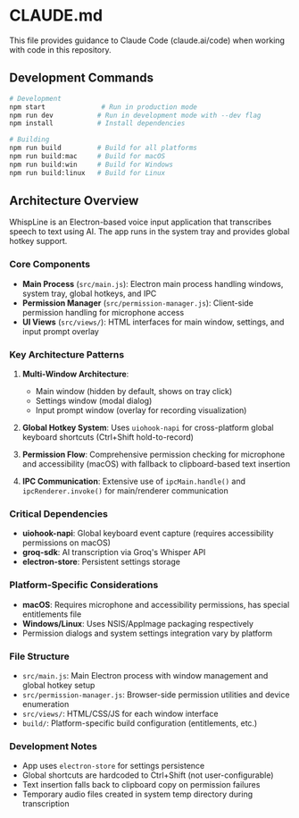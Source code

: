 # CLAUDE.md

This file provides guidance to Claude Code (claude.ai/code) when working with code in this repository.

## Development Commands

```bash
# Development
npm start              # Run in production mode
npm run dev           # Run in development mode with --dev flag
npm install           # Install dependencies

# Building
npm run build         # Build for all platforms
npm run build:mac     # Build for macOS
npm run build:win     # Build for Windows  
npm run build:linux   # Build for Linux
```

## Architecture Overview

WhispLine is an Electron-based voice input application that transcribes speech to text using AI. The app runs in the system tray and provides global hotkey support.

### Core Components

- **Main Process** (`src/main.js`): Electron main process handling windows, system tray, global hotkeys, and IPC
- **Permission Manager** (`src/permission-manager.js`): Client-side permission handling for microphone access
- **UI Views** (`src/views/`): HTML interfaces for main window, settings, and input prompt overlay

### Key Architecture Patterns

1. **Multi-Window Architecture**: 
   - Main window (hidden by default, shows on tray click)
   - Settings window (modal dialog)
   - Input prompt window (overlay for recording visualization)

2. **Global Hotkey System**: Uses `uiohook-napi` for cross-platform global keyboard shortcuts (Ctrl+Shift hold-to-record)

3. **Permission Flow**: Comprehensive permission checking for microphone and accessibility (macOS) with fallback to clipboard-based text insertion

4. **IPC Communication**: Extensive use of `ipcMain.handle()` and `ipcRenderer.invoke()` for main/renderer communication

### Critical Dependencies

- **uiohook-napi**: Global keyboard event capture (requires accessibility permissions on macOS)
- **groq-sdk**: AI transcription via Groq's Whisper API  
- **electron-store**: Persistent settings storage

### Platform-Specific Considerations

- **macOS**: Requires microphone and accessibility permissions, has special entitlements file
- **Windows/Linux**: Uses NSIS/AppImage packaging respectively
- Permission dialogs and system settings integration vary by platform

### File Structure

- `src/main.js`: Main Electron process with window management and global hotkey setup
- `src/permission-manager.js`: Browser-side permission utilities and device enumeration  
- `src/views/`: HTML/CSS/JS for each window interface
- `build/`: Platform-specific build configuration (entitlements, etc.)

### Development Notes

- App uses `electron-store` for settings persistence
- Global shortcuts are hardcoded to Ctrl+Shift (not user-configurable)
- Text insertion falls back to clipboard copy on permission failures
- Temporary audio files created in system temp directory during transcription